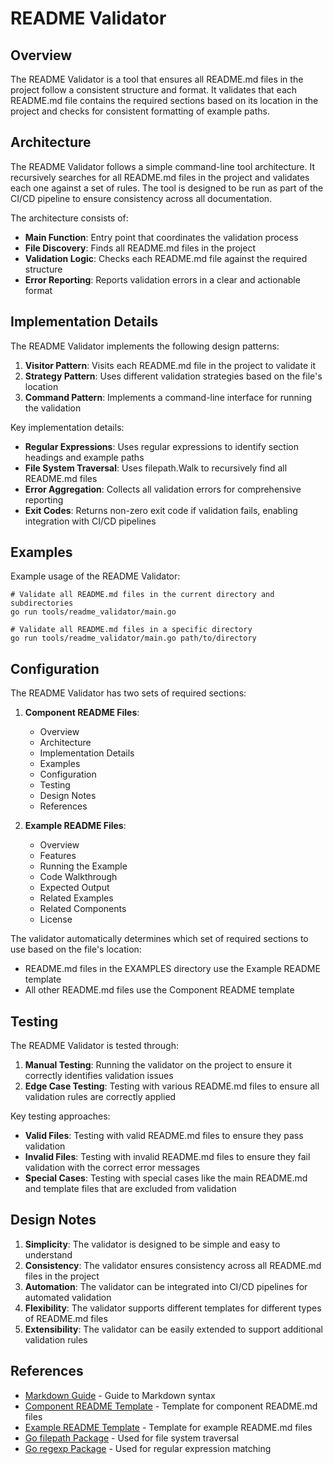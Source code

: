 # README Validator

## Overview

The README Validator is a tool that ensures all README.md files in the project follow a consistent structure and format. It validates that each README.md file contains the required sections based on its location in the project and checks for consistent formatting of example paths.

## Architecture

The README Validator follows a simple command-line tool architecture. It recursively searches for all README.md files in the project and validates each one against a set of rules. The tool is designed to be run as part of the CI/CD pipeline to ensure consistency across all documentation.

The architecture consists of:

- **Main Function**: Entry point that coordinates the validation process
- **File Discovery**: Finds all README.md files in the project
- **Validation Logic**: Checks each README.md file against the required structure
- **Error Reporting**: Reports validation errors in a clear and actionable format

## Implementation Details

The README Validator implements the following design patterns:

1. **Visitor Pattern**: Visits each README.md file in the project to validate it
2. **Strategy Pattern**: Uses different validation strategies based on the file's location
3. **Command Pattern**: Implements a command-line interface for running the validation

Key implementation details:

- **Regular Expressions**: Uses regular expressions to identify section headings and example paths
- **File System Traversal**: Uses filepath.Walk to recursively find all README.md files
- **Error Aggregation**: Collects all validation errors for comprehensive reporting
- **Exit Codes**: Returns non-zero exit code if validation fails, enabling integration with CI/CD pipelines

## Examples

Example usage of the README Validator:

```
# Validate all README.md files in the current directory and subdirectories
go run tools/readme_validator/main.go

# Validate all README.md files in a specific directory
go run tools/readme_validator/main.go path/to/directory
```

## Configuration

The README Validator has two sets of required sections:

1. **Component README Files**:
   - Overview
   - Architecture
   - Implementation Details
   - Examples
   - Configuration
   - Testing
   - Design Notes
   - References

2. **Example README Files**:
   - Overview
   - Features
   - Running the Example
   - Code Walkthrough
   - Expected Output
   - Related Examples
   - Related Components
   - License

The validator automatically determines which set of required sections to use based on the file's location:
- README.md files in the EXAMPLES directory use the Example README template
- All other README.md files use the Component README template

## Testing

The README Validator is tested through:

1. **Manual Testing**: Running the validator on the project to ensure it correctly identifies validation issues
2. **Edge Case Testing**: Testing with various README.md files to ensure all validation rules are correctly applied

Key testing approaches:

- **Valid Files**: Testing with valid README.md files to ensure they pass validation
- **Invalid Files**: Testing with invalid README.md files to ensure they fail validation with the correct error messages
- **Special Cases**: Testing with special cases like the main README.md and template files that are excluded from validation

## Design Notes

1. **Simplicity**: The validator is designed to be simple and easy to understand
2. **Consistency**: The validator ensures consistency across all README.md files in the project
3. **Automation**: The validator can be integrated into CI/CD pipelines for automated validation
4. **Flexibility**: The validator supports different templates for different types of README.md files
5. **Extensibility**: The validator can be easily extended to support additional validation rules

## References

- [Markdown Guide](https://www.markdownguide.org/) - Guide to Markdown syntax
- [Component README Template](../../COMPONENT_README_TEMPLATE.md) - Template for component README.md files
- [Example README Template](../../EXAMPLES/EXAMPLE_README_TEMPLATE.md) - Template for example README.md files
- [Go filepath Package](https://golang.org/pkg/path/filepath/) - Used for file system traversal
- [Go regexp Package](https://golang.org/pkg/regexp/) - Used for regular expression matching